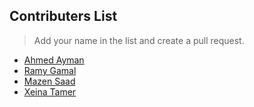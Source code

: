 ## Contributers List

> Add your name in the list and create a pull request.

- [Ahmed Ayman](https://a7medayman6.github.io/)
- [Ramy Gamal](https://www.raamyy.tech)
- [Mazen Saad](github.com/mazzensaadd)
- [Xeina Tamer](https://www.linkedin.com/xeina-fouad)
